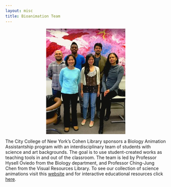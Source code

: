 ```yaml
---
layout: misc
title: Bioanimation Team
---
```


<img src="/images/team/bioanimation.jpg" alt="Bioanimation Team at Oveido Lab" style="display: block; margin-left: auto; margin-right: auto; width: 50;">
  
The City College of New York’s Cohen Library sponsors a Biology Animation Assistantship program with an interdisciplinary team of students with science and art backgrounds. The goal is to use student-created works as teaching tools in and out of the classroom. The team is led by Professor Hysell Oviedo from the Biology department, and Professor Ching-Jung Chen from the Visual Resources Library. To see our collection of science animations visit this [website](http://ccnydigitalscholarship.org/science-animation/) and for interactive educational resources click [here](https://ccnydss.github.io/bioanimation/).
